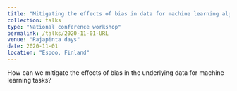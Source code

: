 ```yaml
---
title: "Mitigating the effects of bias in data for machine learning algorithms"
collection: talks
type: "National conference workshop"
permalink: /talks/2020-11-01-URL
venue: "Rajapinta days"
date: 2020-11-01
location: "Espoo, Finland"
---
```


How can we mitigate the effects of bias in the underlying data for machine learning tasks?
